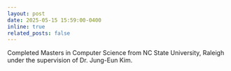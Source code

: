```yaml
---
layout: post
date: 2025-05-15 15:59:00-0400
inline: true
related_posts: false
---
```


Completed Masters in Computer Science from NC State University, Raleigh under the supervision of Dr. Jung-Eun Kim.
